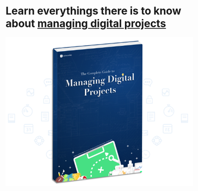 # Learn everythings there is to know about [managing digital projects](https://www.activecollab.com/pages/l/ebooks/digital-projects-ebook.html)

![managing digital projects ebook cover](/book-digital-projects.png)
